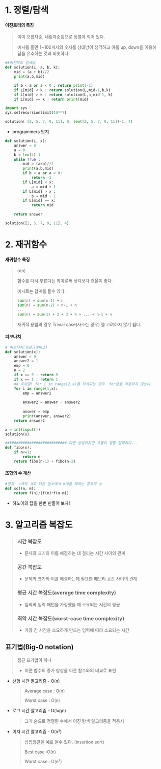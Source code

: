 # 1. 정렬/탐색

#### 이진트리의 특징

>이미 오름차순, 내림차순등으로 정렬이 되어 있다.
>
>예시를 들면 1~100까지의 숫자를 상대방이 생각하고 이를 up, down을 이용해 답을 유추하는 것과 비슷하다.

```python
##이진트리 검색법
def solution(L, a, b, k):
    mid = (a + b)//2
    print(a,b,mid)

    if b < a or a < 0 : return print(-1)
    if L[mid] < k : return solution(L,mid-1,b,k)
    if L[mid] > k : return solution(L,a,mid-1, k)
    if L[mid] == k : return print(mid)

import sys
sys.setrecursionlimit(10**7)

solution( [2, 5, 7, 9, 11], 0, len([2, 5, 7, 9, 11])-1, 4)
```

- programmers 답지

```python
def solution(L, x):
    answer = 0
    a = 0
    b = len(L)-1
    while True :
        mid = (a+b)//2
        print(a,b,mid)
        if b < a or a < 0: 
            return -1
        if L[mid] < x:
            a = mid + 1
        if L[mid] > x :
            b = mid - 1
        if L[mid] == x:
            return mid
        
    return answer

solution([2, 5, 7, 9, 11], 4)
```



# 2. 재귀함수

#### 재귀함수 특징

>
>
>o(n)
>
>함수를 다시 부른다는 의미로써 생각보다 효율이 좋다.
>
>예시로는 합계를 들수 있다.
>
>```python
>sum(n) = sum(n-1) + n
>sum(n) = sum(n-2) + n-1 + n
>...
>sum(n) = sum(1) + 2 + 3 + 4 + ... + n-1 + n
>```
>
>재귀적 용법의 경우  Trivial  case(사소한 경우) 를 고려하지 않기 쉽다.
>
>

#### 피보나치

```python
# 피보나치(프로그래머스)
def solution(x):
    answer = 0
    answer2 = 1
    emp = 0
    n = 2
    if x == 0 : return 0
    if x == 1 : return 1
    ## 주의점! for i in range(2,x)를 하게되는 경우  for문을 작동하지 않는다.
    for i in range(1,x): 
        emp = answer2
        
        answer2 = answer + answer2  
          
        answer = emp
        print(answer, answer2)    
    return answer2

x = int(input())
solution(x)

############################ 다른 방법이지만 효율이 정말 험악하다...
def fibo(n):
    if n<=1:
        return n
    return fibo(n-1) + fibo(n-2)

```



#### 조합의 수 계산

```python
#문제  n개의 서로 다른 원소에서 m개를 택하는 경우의 수
def sol(n, m):
    return f(n)/(f(m)*f(n-m))

```

- 하노이의 탑을 한번 만들어 보자!



# 3. 알고리즘 복잡도

> ### 시간 복잡도
>
> - 문제의 크기와 이를 해결하는 데 걸리는 시간 사이의 관계
>
> ### 공간 복잡도
>
> - 문제의 크기와 이를 해결하는데 필요한 메모리 공간 사이의 관계
>
> ### 평균 시간 복잡도(average time complexity)
>
> - 임의의 입력 패턴을 가정했을 때 소요되는 시간의 평균
>
> ### 최악 시간 복잡도(worst-case time complexity)
>
> - 가장 긴 시간을 소요하게 만드는 입력에 따라 소요되는 시간

## 표기법(Big-O notation)

> 점근 표기법이 하나 
>
> - 어떤 함수의 증가 양상을 다른 함수와의 비교로 표현

- 선형 시간 알고리즘 - O(n)

  > Average case : O(n)
  >
  > Worst case : O(n)

- 로그 시간 알고리즘 - O(logn)

  > 크기 순으로 정렬된 수에서 이진 탐색 알고리즘을 적용시 

- 이차 시간 알고리즘 - O(n²)

  > 삽입정렬을 예로 들수 있다. (insertion sort)
  >
  > Best case :O(n)
  >
  > Worst case : O(n²)

